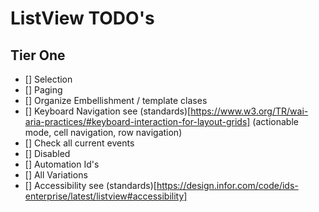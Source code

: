 # ListView TODO's

## Tier One

- [] Selection
- [] Paging
- [] Organize Embellishment / template clases
- [] Keyboard Navigation see (standards)[https://www.w3.org/TR/wai-aria-practices/#keyboard-interaction-for-layout-grids] (actionable mode, cell navigation, row navigation)
- [] Check all current events
- [] Disabled
- [] Automation Id's
- [] All Variations
- [] Accessibility see (standards)[https://design.infor.com/code/ids-enterprise/latest/listview#accessibility]
